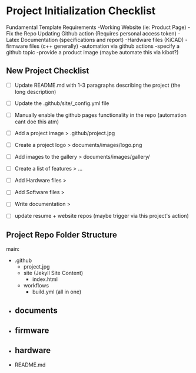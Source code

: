 # Project Initialization Checklist

Fundamental Template Requirements
	-Working Website (ie: Product Page)
	-Fix the Repo Updating Github action (Requires personal access token)
	-Latex Documentation (specifications and report)
	-Hardware files (KiCAD)
	-firmware files (c++ generally)
	-automation via github actions
	-specify a github topic
	-provide a product image (maybe automate this via kibot?)

## New Project Checklist

- [ ] Update README.md with 1-3 paragraphs describing the project (the long description)
- [ ] Update the .github/site/_config.yml file


- [ ] Manually enable the github pages functionality in the repo (automation cant doe this atm)


- [ ] Add a project image > .github/project.jpg
- [ ] Create a project logo > documents/images/logo.png
- [ ] Add images to the gallery > documents/images/gallery/


- [ ] Create a list of features > ...
- [ ] Add Hardware files >
- [ ] Add Software files >
- [ ] Write documentation >
- [ ] update resume + website repos (maybe trigger via this project's action)

## Project Repo Folder Structure

main:
- .github
	- project.jpg
	- site (Jekyll Site Content)
		- index.html
	- workflows
		- build.yml (all in one)
- documents
	-
- firmware
	-
- hardware
	-
- README.md


